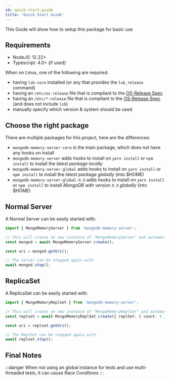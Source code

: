 ```yaml
---
id: quick-start-guide
title: 'Quick Start Guide'
---
```


This Guide will show how to setup this package for basic use

## Requirements

- NodeJS: 12.22+
- Typescript: 4.0+ (if used)

When on Linux, one of the following are required:

- having `lsb-core` installed (or any that provides the `lsb_release` command)
- having an `/etc/os-release` file that is compliant to the [OS-Release Spec](https://www.freedesktop.org/software/systemd/man/os-release.html)
- having an `/etc/*-release` file that is compliant to the [OS-Release Spec](https://www.freedesktop.org/software/systemd/man/os-release.html) (and does not include `lsb`)
- manually specify which version & system should be used

## Choose the right package

There are multiple packages for this project, here are the differences:

- `mongodb-memory-server-core` is the main package, which does not have any hooks on install
- `mongodb-memory-server` adds hooks to install on `yarn install` or `npm install` to install the *latest package locally*
- `mongodb-memory-server-global` adds hooks to install on `yarn install` or `npm install` to install the *latest package globally* (into $HOME)
- `mongodb-memory-server-global-X.X` adds hooks to install on `yarn install` or `npm install` to install *MongoDB with version `X.X` globally* (into $HOME)

## Normal Server

A Normal Server can be easily started with:

```ts
import { MongoMemoryServer } from 'mongodb-memory-server';

// This will create an new instance of "MongoMemoryServer" and automatically start it
const mongod = await MongoMemoryServer.create();

const uri = mongod.getUri();

// The Server can be stopped again with
await mongod.stop();
```

## ReplicaSet

A ReplicaSet can be easily started with:

```ts
import { MongoMemoryReplSet } from 'mongodb-memory-server';

// This will create an new instance of "MongoMemoryReplSet" and automatically start all Servers
const replset = await MongoMemoryReplSet.create({ replSet: { count: 4 } }); // This will create an ReplSet with 4 members

const uri = replset.getUri();

// The ReplSet can be stopped again with
await replset.stop();
```

## Final Notes

:::danger
When not using an global instance for tests and use multi-threaded tests, it can cause Race Conditions
:::
